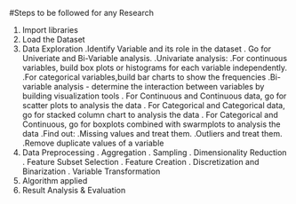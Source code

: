 #Steps to be followed for any Research
1. Import  libraries
2. Load the Dataset
3. Data Exploration
     .Identify Variable and its role in the dataset 
     . Go for Univeriate and Bi-Variable analysis.
     .Univariate analysis: 
        .For continuous variables, build box plots or histograms for each variable independently. 
        .For categorical variables,build bar charts to show the frequencies
     .Bi-variable analysis - determine the interaction between variables by building visualization tools
        . For Continuous and Continuous data, go for scatter plots to analysis the data
        . For Categorical and Categorical data, go for stacked column chart to analysis the data
        . For Categorical and Continuous, go for boxplots combined with swarmplots to analysis the data
     .Find out:
        .Missing values and treat them.
        .Outliers and treat them.
      .Remove duplicate values of a variable
4. Data Preprocessing
    . Aggregation
    . Sampling
    . Dimensionality Reduction
    . Feature Subset Selection
    . Feature Creation
    . Discretization and Binarization
    . Variable Transformation
5. Algorithm applied
6. Result Analysis & Evaluation

